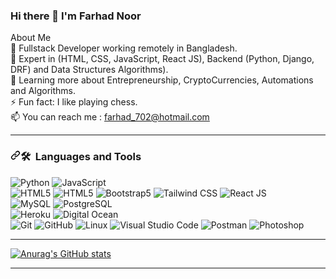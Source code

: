 ### Hi there 👋 I'm Farhad Noor
About Me <br>
🤔   Fullstack Developer working remotely in Bangladesh. <br>
💼   Expert in (HTML, CSS, JavaScript, React JS), Backend (Python, Django, DRF) and Data Structures Algorithms). <br>
🌱   Learning more about Entrepreneurship, CryptoCurrencies, Automations and Algorithms. <br>
⚡️   Fun fact: I like playing chess. <br>
📫   You can reach me : farhad_702@hotmail.com <br>
<hr> 

<h3 dir="auto"><a id="user-content--languages-and-tools" class="anchor" aria-hidden="true" tabindex="-1" href="#-languages-and-tools"><svg class="octicon octicon-link" viewBox="0 0 16 16" version="1.1" width="16" height="16" aria-hidden="true"><path d="m7.775 3.275 1.25-1.25a3.5 3.5 0 1 1 4.95 4.95l-2.5 2.5a3.5 3.5 0 0 1-4.95 0 .751.751 0 0 1 .018-1.042.751.751 0 0 1 1.042-.018 1.998 1.998 0 0 0 2.83 0l2.5-2.5a2.002 2.002 0 0 0-2.83-2.83l-1.25 1.25a.751.751 0 0 1-1.042-.018.751.751 0 0 1-.018-1.042Zm-4.69 9.64a1.998 1.998 0 0 0 2.83 0l1.25-1.25a.751.751 0 0 1 1.042.018.751.751 0 0 1 .018 1.042l-1.25 1.25a3.5 3.5 0 1 1-4.95-4.95l2.5-2.5a3.5 3.5 0 0 1 4.95 0 .751.751 0 0 1-.018 1.042.751.751 0 0 1-1.042.018 1.998 1.998 0 0 0-2.83 0l-2.5 2.5a1.998 1.998 0 0 0 0 2.83Z"></path></svg></a>🛠 &nbsp;Languages and Tools</h3>

<img src="https://camo.githubusercontent.com/cc663b44f5f2d7e674990fd054d828aae0e30ec8df36768e5f5552978da1cfdf/68747470733a2f2f696d672e736869656c64732e696f2f62616467652f2d507974686f6e2d3333333333333f7374796c653d666c6174266c6f676f3d707974686f6e" alt="Python" data-canonical-src="https://img.shields.io/badge/-Python-333333?style=flat&amp;logo=python" style="max-width: 100%;"> <img src="https://camo.githubusercontent.com/848defb760c0adff4362c04283f254f633ea8eff177c1640b209429d0e3d7627/68747470733a2f2f696d672e736869656c64732e696f2f62616467652f2d4a6176615363726970742d3333333333333f7374796c653d666c6174266c6f676f3d6a617661736372697074" alt="JavaScript" data-canonical-src="https://img.shields.io/badge/-JavaScript-333333?style=flat&amp;logo=javascript" style="max-width: 100%;"> 
<br>
<img src="https://camo.githubusercontent.com/b1720e127ee280daab63f84b508b29abe2540b02f5f57675765ad07da1315241/68747470733a2f2f696d672e736869656c64732e696f2f62616467652f2d48544d4c352d3333333333333f7374796c653d666c6174266c6f676f3d48544d4c35" alt="HTML5" data-canonical-src="https://img.shields.io/badge/-HTML5-333333?style=flat&amp;logo=HTML5" style="max-width: 100%;"> <img src="https://camo.githubusercontent.com/b1720e127ee280daab63f84b508b29abe2540b02f5f57675765ad07da1315241/68747470733a2f2f696d672e736869656c64732e696f2f62616467652f2d48544d4c352d3333333333333f7374796c653d666c6174266c6f676f3d48544d4c35" alt="HTML5" data-canonical-src="https://img.shields.io/badge/-HTML5-333333?style=flat&amp;logo=HTML5" style="max-width: 100%;"> <img src="https://camo.githubusercontent.com/8c7439e0902b02ff15f065b0ca02eb7d37d5021e088a872a4c9d2ed5cc9b513d/68747470733a2f2f696d672e736869656c64732e696f2f62616467652f2d426f6f7473747261702d3333333333333f7374796c653d666c6174266c6f676f3d626f6f747374726170266c6f676f436f6c6f723d353633443743" alt="Bootstrap5" data-canonical-src="https://img.shields.io/badge/-Bootstrap-333333?style=flat&amp;logo=bootstrap&amp;logoColor=563D7C" style="max-width: 100%;"> <img src="https://camo.githubusercontent.com/37a37f220703e5f116fd0c92aaceb211332570f25532eb0d8a365d089476ee9c/68747470733a2f2f696d672e736869656c64732e696f2f62616467652f2d5461696c77696e642532304353532d3333333333333f7374796c653d666c6174266c6f676f3d7461696c77696e64637373" alt="Tailwind CSS" data-canonical-src="https://img.shields.io/badge/-Tailwind%20CSS-333333?style=flat&amp;logo=tailwindcss" style="max-width: 100%;"> 
<img src="https://camo.githubusercontent.com/27362cc7b1a051c8bbd49bd9036c0fa5bb893ef77ce8423e34bdedd1ec8d8afb/68747470733a2f2f696d672e736869656c64732e696f2f62616467652f2d52656163742532304a532d3333333333333f7374796c653d666c6174266c6f676f3d7265616374" alt="React JS" data-canonical-src="https://img.shields.io/badge/-React%20JS-333333?style=flat&amp;logo=react" style="max-width: 100%;"> 
<br>
<img src="https://camo.githubusercontent.com/bd16a09c0ea9b0b7ee8766d187db73f61d5ec35a3c5499119b4d3003c1ee546a/68747470733a2f2f696d672e736869656c64732e696f2f62616467652f2d4d7953514c2d3333333333333f7374796c653d666c6174266c6f676f3d6d7973716c" alt="MySQL" data-canonical-src="https://img.shields.io/badge/-MySQL-333333?style=flat&amp;logo=mysql" style="max-width: 100%;"> <img src="https://camo.githubusercontent.com/5f8e48c2bdcefa27551b7a92249131fcd5108b3829f19dd5589e75575981e21a/68747470733a2f2f696d672e736869656c64732e696f2f62616467652f2d506f737467726553514c2d3333363739313f7374796c653d666c6174266c6f676f3d506f737467726553514c" alt="PostgreSQL" data-canonical-src="https://img.shields.io/badge/-PostgreSQL-336791?style=flat&amp;logo=PostgreSQL" style="max-width: 100%;">
<br>
<img src="https://camo.githubusercontent.com/983c3c179ded756667ba6a2411c1a66b0dcd5b8e2a308a379e784caf2fdd477e/68747470733a2f2f696d672e736869656c64732e696f2f62616467652f2d4865726f6b752d3433303039383f7374796c653d666c6174266c6f676f3d6865726f6b75" alt="Heroku" data-canonical-src="https://img.shields.io/badge/-Heroku-430098?style=flat&amp;logo=heroku" style="max-width: 100%;"> 
<img src="https://camo.githubusercontent.com/5f76aab706fe636a0545438aa40d0417f475ab3b9bee20a0c4e77b9cc0c46c7c/68747470733a2f2f696d672e736869656c64732e696f2f62616467652f2d4469676974616c2532304f6365616e2d3333333333333f7374796c653d666c6174266c6f676f3d6469676974616c6f6365616e" alt="Digital Ocean" data-canonical-src="https://img.shields.io/badge/-Digital%20Ocean-333333?style=flat&amp;logo=digitalocean" style="max-width: 100%;">
<br>
<img src="https://camo.githubusercontent.com/3ea1c940cc08da19f16d17ca0c4704397dac1f12a1bb73f1174ae504c3e80a85/68747470733a2f2f696d672e736869656c64732e696f2f62616467652f2d4769742d3333333333333f7374796c653d666c6174266c6f676f3d676974" alt="Git" data-canonical-src="https://img.shields.io/badge/-Git-333333?style=flat&amp;logo=git" style="max-width: 100%;"> <img src="https://camo.githubusercontent.com/544426317a6c6226b7f6b3367232378ea367aa5001a41da4f302a77f9959909f/68747470733a2f2f696d672e736869656c64732e696f2f62616467652f2d4769744875622d3333333333333f7374796c653d666c6174266c6f676f3d676974687562" alt="GitHub" data-canonical-src="https://img.shields.io/badge/-GitHub-333333?style=flat&amp;logo=github" style="max-width: 100%;"> <img src="https://camo.githubusercontent.com/c1bbba2896ef91ec9234bf8c958124f9d7620d6a3823630aeb79ca675fc07e80/68747470733a2f2f696d672e736869656c64732e696f2f62616467652f2d4c696e75782d3030333336363f7374796c653d666c6174266c6f676f3d6c696e7578" alt="Linux" data-canonical-src="https://img.shields.io/badge/-Linux-003366?style=flat&amp;logo=linux" style="max-width: 100%;"> <img src="https://camo.githubusercontent.com/194ae9b0be9bfd4caedab16de320d3987f4c144112461590a206262d21eb769b/68747470733a2f2f696d672e736869656c64732e696f2f62616467652f2d56697375616c25323053747564696f253230436f64652d3333333333333f7374796c653d666c6174266c6f676f3d76697375616c2d73747564696f2d636f6465266c6f676f436f6c6f723d303037414343" alt="Visual Studio Code" data-canonical-src="https://img.shields.io/badge/-Visual%20Studio%20Code-333333?style=flat&amp;logo=visual-studio-code&amp;logoColor=007ACC" style="max-width: 100%;"> <img src="https://camo.githubusercontent.com/df645dd2e95fb8a89ed61ed4d9869c77787e3aec0f4335950d85f377f16cf52a/68747470733a2f2f696d672e736869656c64732e696f2f62616467652f2d506f73746d616e2d3030303030303f7374796c653d666c6174266c6f676f3d706f73746d616e" alt="Postman" data-canonical-src="https://img.shields.io/badge/-Postman-000000?style=flat&amp;logo=postman" style="max-width: 100%;"> <img src="https://camo.githubusercontent.com/85ce6eb93518a6cfd2459c5af92a44ff6e279c0780d57c8cca92816dc550e23e/68747470733a2f2f696d672e736869656c64732e696f2f62616467652f2d50686f746f73686f702d3333333333333f7374796c653d666c6174266c6f676f3d61646f62652d70686f746f73686f70" alt="Photoshop" data-canonical-src="https://img.shields.io/badge/-Photoshop-333333?style=flat&amp;logo=adobe-photoshop" style="max-width: 100%;">

<hr>

[![Anurag's GitHub stats](https://github-readme-stats.vercel.app/api?username=farhad702)](https://github.com/anuraghazra/github-readme-stats)
<hr>



